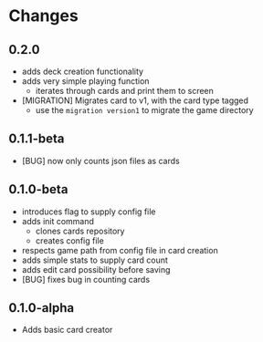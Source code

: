 # Changes

## 0.2.0

* adds deck creation functionality
* adds very simple playing function
  * iterates through cards and print them to screen
* [MIGRATION] Migrates card to v1, with the card type tagged
  * use the `migration version1` to migrate the game directory

## 0.1.1-beta

* [BUG] now only counts json files as cards

## 0.1.0-beta

* introduces flag to supply config file
* adds init command
  * clones cards repository
  * creates config file
* respects game path from config file in card creation
* adds simple stats to supply card count
* adds edit card possibility before saving
* [BUG] fixes bug in counting cards

## 0.1.0-alpha

* Adds basic card creator

